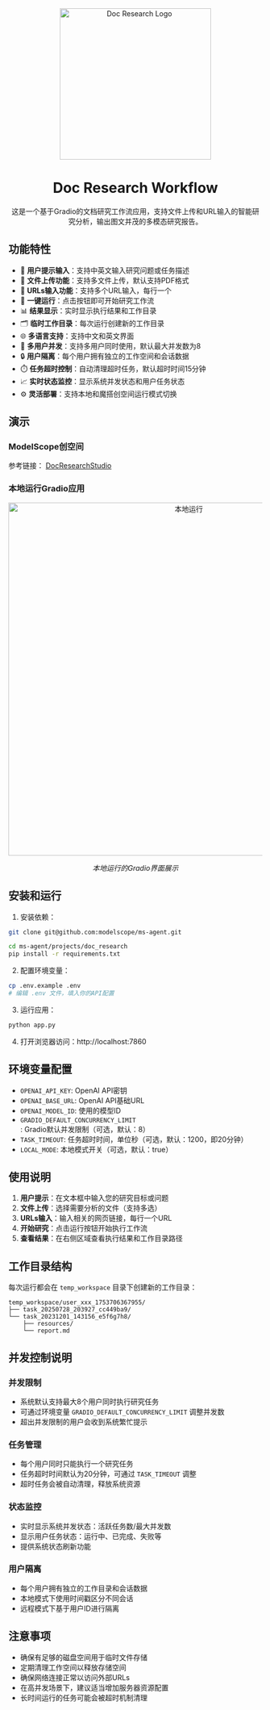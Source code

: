 <div align="center">
  <img src="https://github.com/user-attachments/assets/3af76dcd-b229-4597-835f-51617371ebad" alt="Doc Research Logo" width="300" height="300">

  # Doc Research Workflow

  这是一个基于Gradio的文档研究工作流应用，支持文件上传和URL输入的智能研究分析，输出图文并茂的多模态研究报告。
</div>


## 功能特性

- 📝 **用户提示输入**：支持中英文输入研究问题或任务描述
- 📁 **文件上传功能**：支持多文件上传，默认支持PDF格式
- 🔗 **URLs输入功能**：支持多个URL输入，每行一个
- 🚀 **一键运行**：点击按钮即可开始研究工作流
- 📊 **结果显示**：实时显示执行结果和工作目录
- 🗂️ **临时工作目录**：每次运行创建新的工作目录
- 🌐 **多语言支持**：支持中文和英文界面
- 👥 **多用户并发**：支持多用户同时使用，默认最大并发数为8
- 🔒 **用户隔离**：每个用户拥有独立的工作空间和会话数据
- ⏱️ **任务超时控制**：自动清理超时任务，默认超时时间15分钟
- 📈 **实时状态监控**：显示系统并发状态和用户任务状态
- ⚙️ **灵活部署**：支持本地和魔搭创空间运行模式切换


## 演示

### ModelScope创空间
参考链接： [DocResearchStudio](https://modelscope.cn/studios/ms-agent/DocResearch/summary)

### 本地运行Gradio应用

<div align="center">
  <img src="https://github.com/user-attachments/assets/4c1cea67-bef1-4dc1-86f1-8ad299d3b656" alt="本地运行" width="700">
  <p><em>本地运行的Gradio界面展示</em></p>
</div>


## 安装和运行

1. 安装依赖：
```bash
git clone git@github.com:modelscope/ms-agent.git

cd ms-agent/projects/doc_research
pip install -r requirements.txt
```

2. 配置环境变量：
```bash
cp .env.example .env
# 编辑 .env 文件，填入你的API配置
```

3. 运行应用：
```bash
python app.py
```

4. 打开浏览器访问：http://localhost:7860

## 环境变量配置

- `OPENAI_API_KEY`: OpenAI API密钥
- `OPENAI_BASE_URL`: OpenAI API基础URL
- `OPENAI_MODEL_ID`: 使用的模型ID
- `GRADIO_DEFAULT_CONCURRENCY_LIMIT`: Gradio默认并发限制（可选，默认：8）
- `TASK_TIMEOUT`: 任务超时时间，单位秒（可选，默认：1200，即20分钟）
- `LOCAL_MODE`: 本地模式开关（可选，默认：true）

## 使用说明

1. **用户提示**：在文本框中输入您的研究目标或问题
2. **文件上传**：选择需要分析的文件（支持多选）
3. **URLs输入**：输入相关的网页链接，每行一个URL
4. **开始研究**：点击运行按钮开始执行工作流
5. **查看结果**：在右侧区域查看执行结果和工作目录路径

## 工作目录结构

每次运行都会在 `temp_workspace` 目录下创建新的工作目录：
```
temp_workspace/user_xxx_1753706367955/
├── task_20250728_203927_cc449ba9/
└── task_20231201_143156_e5f6g7h8/
    ├── resources/
    └── report.md
```

## 并发控制说明

### 并发限制
- 系统默认支持最大8个用户同时执行研究任务
- 可通过环境变量 `GRADIO_DEFAULT_CONCURRENCY_LIMIT` 调整并发数
- 超出并发限制的用户会收到系统繁忙提示

### 任务管理
- 每个用户同时只能执行一个研究任务
- 任务超时时间默认为20分钟，可通过 `TASK_TIMEOUT` 调整
- 超时任务会被自动清理，释放系统资源

### 状态监控
- 实时显示系统并发状态：活跃任务数/最大并发数
- 显示用户任务状态：运行中、已完成、失败等
- 提供系统状态刷新功能

### 用户隔离
- 每个用户拥有独立的工作目录和会话数据
- 本地模式下使用时间戳区分不同会话
- 远程模式下基于用户ID进行隔离

## 注意事项

- 确保有足够的磁盘空间用于临时文件存储
- 定期清理工作空间以释放存储空间
- 确保网络连接正常以访问外部URLs
- 在高并发场景下，建议适当增加服务器资源配置
- 长时间运行的任务可能会被超时机制清理

